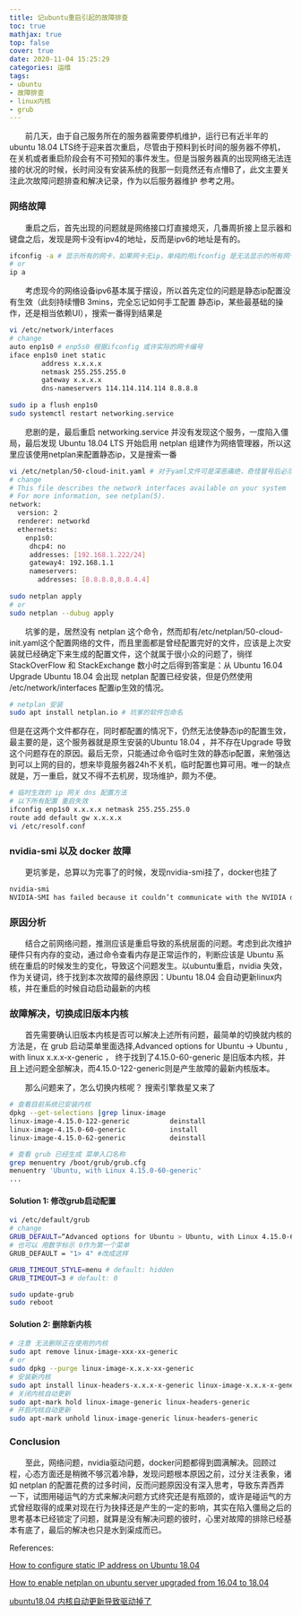 ```yaml
---
title: 记ubuntu重启引起的故障排查
toc: true
mathjax: true
top: false
cover: true
date: 2020-11-04 15:25:29
categories: 运维
tags:
- ubuntu
- 故障排查
- linux内核
- grub
---
```


　　前几天，由于自己服务所在的服务器需要停机维护，运行已有近半年的ubuntu 18.04 LTS终于迎来首次重启，尽管由于预料到长时间的服务器不停机，在关机或者重启阶段会有不可预知的事件发生。但是当服务器真的出现网络无法连接的状况的时候，长时间没有安装系统的我那一刻竟然还有点懵B了，此文主要关注此次故障问题排查和解决记录，作为以后服务器维护 参考之用。

### 网络故障

　　重启之后，首先出现的问题就是网络接口灯直接熄灭，几番周折接上显示器和键盘之后，发现是网卡没有ipv4的地址，反而是ipv6的地址是有的。

```bash
ifconfig -a # 显示所有的网卡，如果网卡无ip，单纯的用ifconfig 是无法显示的所有网卡设备的
# or
ip a
```



　　考虑现今的网络设备ipv6基本属于摆设，所以首先定位的问题是静态ip配置没有生效（此刻持续懵B 3mins，完全忘记如何手工配置 静态ip，某些最基础的操作，还是相当依赖UI），搜索一番得到结果是

```bash
vi /etc/network/interfaces
# change
auto enp1s0 # enp5s0 根据ifconfig 或许实际的网卡编号
iface enp1s0 inet static
		address x.x.x.x
		netmask 255.255.255.0
		gateway x.x.x.x
		dns-nameservers 114.114.114.114 8.8.8.8
		
sudo ip a flush enp1s0
sudo systemctl restart networking.service
```

　　悲剧的是，最后重启 networking.service 并没有发现这个服务，一度陷入僵局，最后发现 Ubuntu 18.04 LTS 开始启用 netplan 组建作为网络管理器，所以这里应该使用netplan来配置静态ip，又是搜索一番

```bash
vi /etc/netplan/50-cloud-init.yaml # 对于yaml文件可是深恶痛绝，奇怪冒号后必须接空格 和 不允许 缩进\t的设定
# change
# This file describes the network interfaces available on your system
# For more information, see netplan(5).
network:
  version: 2
  renderer: networkd
  ethernets:
    enp1s0:
     dhcp4: no
     addresses: [192.168.1.222/24]
     gateway4: 192.168.1.1
     nameservers:
       addresses: [8.8.8.8,8.8.4.4]
       
sudo netplan apply
# or
sudo netplan --dubug apply
```

　　坑爹的是，居然没有 netplan 这个命令，然而却有/etc/netplan/50-cloud-init.yaml这个配置网络的文件，而且里面都是曾经配置完好的文件，应该是上次安装就已经确定下来生成的配置文件，这个就属于很小众的问题了，徜徉 StackOverFlow 和 StackExchange 数小时之后得到答案是：从 Ubuntu 16.04  Upgrade Ubuntu 18.04 会出现 netplan 配置已经安装，但是仍然使用 /etc/network/interfaces 配置ip生效的情况。

```bash
# netplan 安装 
sudo apt install netplan.io # 坑爹的软件包命名
```



但是在这两个文件都存在，同时都配置的情况下，仍然无法使静态ip的配置生效，最主要的是，这个服务器就是原生安装的Ubuntu 18.04 ，并不存在Upgrade 导致这个问题存在的原因。最后无奈，只能通过命令临时生效的静态ip配置，来勉强达到可以上网的目的，想来毕竟服务器24h不关机，临时配置也算可用。唯一的缺点就是，万一重启，就又不得不去机房，现场维护，颇为不便。

```bash
# 临时生效的 ip 网关 dns 配置方法
# 以下所有配置 重启失效
ifconfig enp1s0 x.x.x.x netmask 255.255.255.0
route add default gw x.x.x.x
vi /etc/resolf.conf

```



### nvidia-smi 以及 docker 故障

　　更坑爹是，总算以为完事了的时候，发现nvidia-smi挂了，docker也挂了

```bash
nvidia-smi
NVIDIA-SMI has failed because it couldn’t communicate with the NVIDIA driver. Make sure that the latest NVIDIA driver is installed and running.
```

### 原因分析　　

　　结合之前网络问题，推测应该是重启导致的系统层面的问题。考虑到此次维护硬件只有内存的变动，通过命令查看内存是正常运作的，判断应该是 Ubuntu 系统在重启的时候发生的变化，导致这个问题发生。以ubuntu重启，nvidia 失效，作为关键词，终于找到本次故障的最终原因：Ubuntu 18.04 会自动更新linux内核，并在重启的时候自动启动最新的内核



### 故障解决，切换成旧版本内核

　　首先需要确认旧版本内核是否可以解决上述所有问题，最简单的切换就内核的方法是，在 grub 启动菜单里面选择,Advanced options for Ubuntu -> Ubuntu , with linux x.x.x-x-generic ， 终于找到了4.15.0-60-generic 是旧版本内核，并且上述问题全部解决，而4.15.0-122-generic则是产生故障的最新内核版本。

　　那么问题来了，怎么切换内核呢？ 搜索引擎救星又来了

```bash
# 查看目前系统已安装内核
dpkg --get-selections |grep linux-image
linux-image-4.15.0-122-generic			deinstall
linux-image-4.15.0-60-generic			install
linux-image-4.15.0-62-generic			deinstall

# 查看 grub 已经生成 菜单入口名称
grep menuentry /boot/grub/grub.cfg
menuentry 'Ubuntu, with Linux 4.15.0-60-generic' 
...
```

#### Solution 1: 修改grub启动配置

```bash
vi /etc/default/grub
# change
GRUB_DEFAULT=“Advanced options for Ubuntu > Ubuntu, with Linux 4.15.0-60-generic”
# 也可以 用数字标示 0作为第一个菜单
GRUB_DEFAULT = "1> 4" #改成这样

GRUB_TIMEOUT_STYLE=menu # default: hidden
GRUB_TIMEOUT=3 # default: 0

sudo update-grub
sudo reboot
```

#### Solution 2: 删除新内核

```bash
# 注意 无法删除正在使用的内核
sudo apt remove linux-image-xxx-xx-generic
# or
sudo dpkg --purge linux-image-x.x.x-xx-generic
# 安装新内核
sudo apt install linux-headers-x.x.x-x-generic linux-image-x.x.x-x-generic
# 关闭内核自动更新
sudo apt-mark hold linux-image-generic linux-headers-generic
# 开启内核自动更新
sudo apt-mark unhold linux-image-generic linux-headers-generic
```

### Conclusion

　　至此，网络问题，nvidia驱动问题，docker问题都得到圆满解决。回顾过程，心态方面还是稍微不够沉着冷静，发现问题根本原因之前，过分关注表象，诸如 netplan 的配置花费的过多时间，反而问题原因没有深入思考，导致东弄西弄一下，试图用碰运气的方式来解决问题方式终究还是有瓶颈的，或许是碰运气的方式曾经取得的成果对现在行为抉择还是产生的一定的影响，其实在陷入僵局之后的思考基本已经锁定了问题，就算是没有解决问题的彼时，心里对故障的排除已经基本有底了，最后的解决也只是水到渠成而已。



References:

[How to configure static IP address on Ubuntu 18.04 ](https://linuxconfig.org/how-to-configure-static-ip-address-on-ubuntu-18-04-bionic-beaver-linux)

[How to enable netplan on ubuntu server upgraded from 16.04 to 18.04](https://askubuntu.com/questions/1034711/how-to-enable-netplan-on-ubuntu-server-upgraded-from-16-04-to-18-04)

[ubuntu18.04 内核自动更新导致驱动掉了](https://blog.csdn.net/qq_43222384/article/details/90314297)